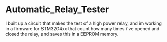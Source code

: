 # Automatic_Relay_Tester
I built up a circuit that makes the test of a high power relay, and im working in a firmware for STM32G4xx that count how many times i've opened and closed the relay, and saves this in a EEPROM memory.
